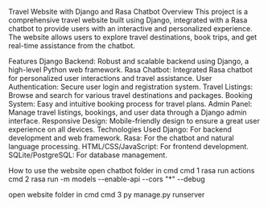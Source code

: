Travel Website with Django and Rasa Chatbot
Overview
This project is a comprehensive travel website built using Django, integrated with a Rasa chatbot to provide users with an interactive and personalized experience. The website allows users to explore travel destinations, book trips, and get real-time assistance from the chatbot.

Features
Django Backend: Robust and scalable backend using Django, a high-level Python web framework.
Rasa Chatbot: Integrated Rasa chatbot for personalized user interactions and travel assistance.
User Authentication: Secure user login and registration system.
Travel Listings: Browse and search for various travel destinations and packages.
Booking System: Easy and intuitive booking process for travel plans.
Admin Panel: Manage travel listings, bookings, and user data through a Django admin interface.
Responsive Design: Mobile-friendly design to ensure a great user experience on all devices.
Technologies Used
Django: For backend development and web framework.
Rasa: For the chatbot and natural language processing.
HTML/CSS/JavaScript: For frontend development.
SQLite/PostgreSQL: For database management.

How to use the website 
open chatbot folder in cmd
cmd 1
rasa run actions
cmd 2
rasa run -m models --enable-api --cors "*" --debug

open website folder in cmd
cmd 3 
py manage.py runserver

